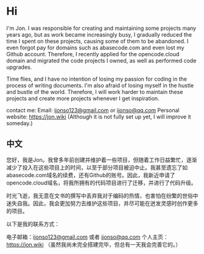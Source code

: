 # Hi
I'm Jon. I was responsible for creating and maintaining some projects many years ago, but as work became increasingly busy, I gradually reduced the time I spent on these projects, causing some of them to be abandoned. I even forgot pay for domains such as abasecode.com and even lost my Github account. Therefore, I recently applied for the opencode.cloud domain and migrated the code projects I owned, as well as performed code upgrades.

Time flies, and I have no intention of losing my passion for coding in the process of writing documents. I'm also afraid of losing myself in the hustle and bustle of the world. Therefore, I will work harder to maintain these projects and create more projects whenever I get inspiration.

contact me:
Email: ijonso123@gmail.com or ijonso@qq.com
Personal website: https://jon.wiki (Although it is not fully set up yet, I will improve it someday.)

## 中文
您好，我是Jon。我曾多年前创建并维护着一些项目，但随着工作日益繁忙，逐渐减少了投入在这些项目上的时间，以至于部分项目被迫中止。我甚至遗忘了如abasecode.com域名的续费，还有Github的账号。因此，我新近申请了opencode.cloud域名，将我所拥有的代码项目进行了迁移，并进行了代码升级。

时光飞逝，我无意在文书的撰写中丢弃我对于编码的热情，也害怕在纷繁的世俗中迷失自我。因此，我会更加努力去维护这些项目，并尽可能在迸发灵感时创作更多的项目。

以下是我的联系方式：

电子邮箱：ijonso123@gmail.com 或者 ijonso@qq.com
个人主页：https://jon.wiki （虽然我尚未完全搭建完毕，但总有一天我会完善它的。）
